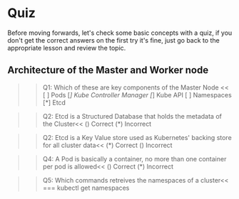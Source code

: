 # Quiz

Before moving forwards, let's check some basic concepts with a quiz, if you don't get the correct answers on the first try it's fine, just go back to the appropriate lesson and review the topic.

## Architecture of the Master and Worker node
>>Q1: Which of these are key components of the Master Node <<
[ ] Pods
[*] Kube Controller Manager
[*] Kube API
[ ] Namespaces
[*] Etcd


>>Q2: Etcd is a Structured Database that holds the metadata of the Cluster<<
() Correct
(*) Incorrect

>>Q2: Etcd is a Key Value store used as Kubernetes' backing store for all cluster data<<
(*) Correct
() Incorrect

>>Q4: A Pod is basically a container, no more than one container per pod is allowed<<
() Correct
(*) Incorrect

>>Q5: Which commands retreives the namespaces of a cluster<<
=== kubectl get namespaces
